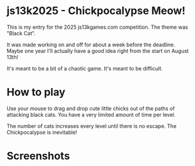 # js13k2025 - Chickpocalypse Meow!

This is my entry for the 2025 js13kgames.com competition. The theme was "Black Cat".

It was made working on and off for about a week before the deadline. Maybe one year I'll actually have a good idea right from the start on August 13th!

It's meant to be a bit of a chaotic game. It's meant to be difficult.

# How to play

Use your mouse to drag and drop cute little chicks out of the paths of attacking black cats. You have a very limited amount of time per level.

The number of cats increases every level until there is no escape. The Chickpocalypse is inevitable!

# Screenshots